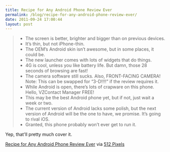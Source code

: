 ```yaml
---
title: Recipe for Any Android Phone Review Ever
permalink: /blog/recipe-for-any-android-phone-review-ever/
date: 2011-09-24 17:00:44
layout: post
---
```


>   * The screen is better, brighter and bigger than on previous devices.
>   * It’s thin, but not iPhone-thin.
>   * The OEM’s Android skin isn’t awesome, but in some places, it could be.
>   * The new launcher comes with lots of widgets that do things.
>   * 4G is cool, unless you like battery life. But damn, those 28 seconds of browsing are fast!
>   * The camera software still sucks. Also, FRONT-FACING CAMERA! Note: This can be swapped for “3-D!!!!” if the review requires it.
>   * While Android is open, there’s lots of crapware on this phone. Hello, VZContact Manager FREE!
>   * This may be the best Android phone yet, but if not, just wait a week or two.
>   * The current version of Android lacks some polish, but the next version of Android will be the one to have, we promise. It’s going to rival iOS. 
>   * Granted, this phone probably won’t ever get to run it.

Yep, that'll pretty much cover it. 

[Recipe for Any Android Phone Review Ever](http://512pixels.net/recipe-for-any-android-phone-review-ever/) via [512 Pixels](http://512pixels.net)